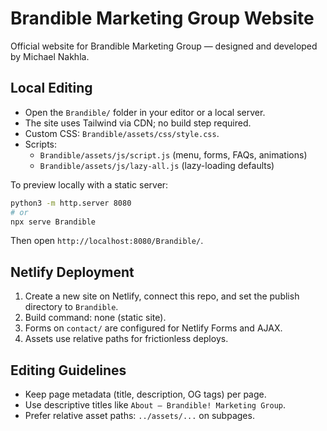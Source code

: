 # Brandible Marketing Group Website
Official website for Brandible Marketing Group — designed and developed by Michael Nakhla.

## Local Editing
- Open the `Brandible/` folder in your editor or a local server.
- The site uses Tailwind via CDN; no build step required.
- Custom CSS: `Brandible/assets/css/style.css`.
- Scripts:
  - `Brandible/assets/js/script.js` (menu, forms, FAQs, animations)
  - `Brandible/assets/js/lazy-all.js` (lazy-loading defaults)

To preview locally with a static server:

```bash
python3 -m http.server 8080
# or
npx serve Brandible
```
Then open `http://localhost:8080/Brandible/`.

## Netlify Deployment
1. Create a new site on Netlify, connect this repo, and set the publish directory to `Brandible`.
2. Build command: none (static site).
3. Forms on `contact/` are configured for Netlify Forms and AJAX.
4. Assets use relative paths for frictionless deploys.

## Editing Guidelines
- Keep page metadata (title, description, OG tags) per page.
- Use descriptive titles like `About — Brandible! Marketing Group`.
- Prefer relative asset paths: `../assets/...` on subpages.
